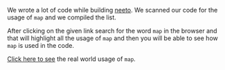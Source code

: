 We wrote a lot of code while building [neeto](https://neeto.com).
We scanned our code for the usage of `map` and we compiled the list.

After clicking on the given link search for the word `map` in the browser
and that will highlight all the usage of `map` and then you will be able to see
how `map` is used in the code.

[Click here to see](https://gist.github.com/neerajsingh0101/0274f115b885843ebaf91480043a9a34)
 the real world usage of `map`.